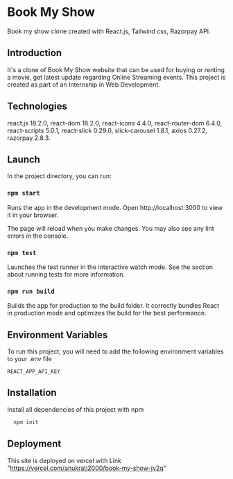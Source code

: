 # Book My Show

Book my show clone created with React.js, Tailwind css, Razorpay API.

## Introduction

It's a clone of Book My Show website that can be used for buying or renting a movie, get latest update regarding Online Streaming events.
This project is created as part of an Internship in Web Development.

## Technologies

react.js 18.2.0, react-dom 18.2.0, react-icons 4.4.0, react-router-dom 6.4.0, react-scripts 5.0.1, react-slick 0.29.0, slick-carousel 1.8.1, axios 0.27.2, razorpay 2.8.3.

## Launch

In the project directory, you can run:

### `npm start`

Runs the app in the development mode.
Open http://localhost:3000 to view it in your browser.

The page will reload when you make changes.
You may also see any lint errors in the console.

### `npm test`

Launches the test runner in the interactive watch mode.
See the section about running tests for more information.

### `npm run build`

Builds the app for production to the build folder.
It correctly bundles React in production mode and optimizes the build for the best performance.

## Environment Variables

To run this project, you will need to add the following environment variables to your .env file

`REACT_APP_API_KEY`

## Installation

Install all dependencies of this project with npm

```bash
  npm init
```

## Deployment

This site is deployed on vercel with Link "https://vercel.com/anukrati2000/book-my-show-jv2q"
